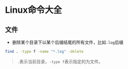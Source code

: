 # Linux命令大全
## 文件
* 删除某个目录下以某个后缀结尾的所有文件，比如`.log`后缀
```sh
find . -type f -name "*.log" -delete
```
> `.`表示当前目录，`-type f`表示指定的为文件。